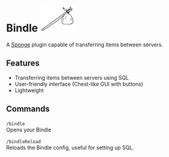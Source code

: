 # Bindle <img height="70" src="https://github.com/TerminatorNL/Bindle/blob/master/logo.svg">
A [Sponge](https://www.spongepowered.org/)  plugin capable of transferring items between servers.

## Features
* Transferring items between servers using SQL
* User-friendly interface (Chest-like GUI with buttons)
* Lightweight

## Commands
`/bindle`<br>
Opens your Bindle

`/bindleReload`<br>
Reloads the Bindle config, useful for setting up SQL.
